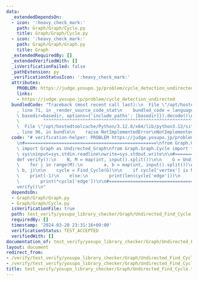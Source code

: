 ```yaml
---
data:
  _extendedDependsOn:
  - icon: ':heavy_check_mark:'
    path: Graph/Graph/Cycle.py
    title: Graph/Graph/Cycle.py
  - icon: ':heavy_check_mark:'
    path: Graph/Graph/Graph.py
    title: Graph
  _extendedRequiredBy: []
  _extendedVerifiedWith: []
  _isVerificationFailed: false
  _pathExtension: py
  _verificationStatusIcon: ':heavy_check_mark:'
  attributes:
    PROBLEM: https://judge.yosupo.jp/problem/cycle_detection_undirected
    links:
    - https://judge.yosupo.jp/problem/cycle_detection_undirected
  bundledCode: "Traceback (most recent call last):\n  File \"/opt/hostedtoolcache/Python/3.12.8/x64/lib/python3.12/site-packages/onlinejudge_verify/documentation/build.py\"\
    , line 71, in _render_source_code_stat\n    bundled_code = language.bundle(stat.path,\
    \ basedir=basedir, options={'include_paths': [basedir]}).decode()\n          \
    \         ^^^^^^^^^^^^^^^^^^^^^^^^^^^^^^^^^^^^^^^^^^^^^^^^^^^^^^^^^^^^^^^^^^^^^^^^^^^^^^^^^\n\
    \  File \"/opt/hostedtoolcache/Python/3.12.8/x64/lib/python3.12/site-packages/onlinejudge_verify/languages/python.py\"\
    , line 96, in bundle\n    raise NotImplementedError\nNotImplementedError\n"
  code: "# verification-helper: PROBLEM https://judge.yosupo.jp/problem/cycle_detection_undirected\n\
    \n#==================================================\nfrom Graph.Graph.Graph\
    \ import Graph as Undirected_Graph\nfrom Graph.Graph.Cycle import *\n\nimport\
    \ sys\ninput=sys.stdin.readline\nwrite=sys.stdout.write\n\n#==================================================\n\
    def verify():\n    N, M = map(int, input().split())\n\n    G = Undirected_Graph(N)\n\
    \    for j in range(M):\n        a, b = map(int, input().split())\n        G.add_edge(a,\
    \ b, j)\n\n    cycle = Find_Cycle(G)\n\n    if cycle['vertex'] is None:\n    \
    \    print(-1)\n    else:\n        print(len(cycle['edge']))\n        print(*cycle['vertex'][:-1])\n\
    \        print(*cycle['edge'])\n\n#==================================================\n\
    verify()\n"
  dependsOn:
  - Graph/Graph/Graph.py
  - Graph/Graph/Cycle.py
  isVerificationFile: true
  path: test_verify/yosupo_library_checker/Graph/Undirected_Find_Cycle.test.py
  requiredBy: []
  timestamp: '2024-03-20 23:31:16+09:00'
  verificationStatus: TEST_ACCEPTED
  verifiedWith: []
documentation_of: test_verify/yosupo_library_checker/Graph/Undirected_Find_Cycle.test.py
layout: document
redirect_from:
- /verify/test_verify/yosupo_library_checker/Graph/Undirected_Find_Cycle.test.py
- /verify/test_verify/yosupo_library_checker/Graph/Undirected_Find_Cycle.test.py.html
title: test_verify/yosupo_library_checker/Graph/Undirected_Find_Cycle.test.py
---
```

